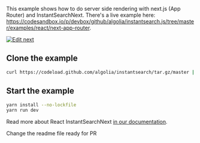 This example shows how to do server side rendering with next.js (App Router) and InstantSearchNext. There's a live example here: https://codesandbox.io/p/devbox/github/algolia/instantsearch.js/tree/master/examples/react/next-app-router.

[![Edit next](https://codesandbox.io/static/img/play-codesandbox.svg)](https://codesandbox.io/p/devbox/github/algolia/instantsearch.js/tree/master/examples/react/next-app-router)

## Clone the example

```sh
curl https://codeload.github.com/algolia/instantsearch/tar.gz/master | tar -xz --strip=3 instantsearch-master/examples/react/next-app-router
```

## Start the example

```sh
yarn install --no-lockfile
yarn run dev
```

Read more about React InstantSearchNext [in our documentation](https://www.algolia.com/doc/guides/building-search-ui/going-further/server-side-rendering/react/#app-router-experimental).

Change the readme file ready for PR